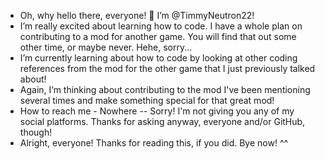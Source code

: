 -  Oh, why hello there, everyone! 👋 I’m @TimmyNeutron22!
-  I’m really excited about learning how to code. I have a whole plan on contributing to a mod for another game. You will find that out some other time, or maybe never. Hehe, sorry...
-  I’m currently learning about how to code by looking at other coding references from the mod for the other game that I just previously talked about!
-  Again, I’m thinking about contributing to the mod I've been mentioning several times and make something special for that great mod!
-  How to reach me - Nowhere -- Sorry! I'm not giving you any of my social platforms. Thanks for asking anyway, everyone and/or GitHub, though!
-  Alright, everyone! Thanks for reading this, if you did. Bye now! ^^

<!---
TimmyNeutron22/TimmyNeutron22 is a ✨ special ✨ repository because its `README.md` (this file) appears on your GitHub profile.
You can click the Preview link to take a look at your changes.
--->
